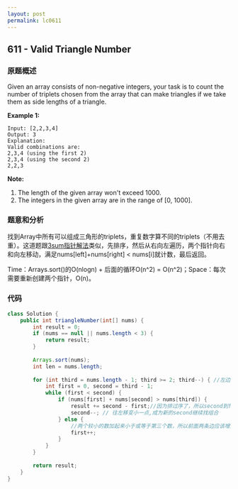 ```yaml
---
layout: post
permalink: lc0611
---
```


## 611 - Valid Triangle Number

### 原题概述

Given an array consists of non-negative integers, your task is to count the number of triplets chosen from the array that can make triangles if we take them as side lengths of a triangle.

**Example 1:**  


```text
Input: [2,2,3,4]
Output: 3
Explanation:
Valid combinations are: 
2,3,4 (using the first 2)
2,3,4 (using the second 2)
2,2,3
```

**Note:**  


1. The length of the given array won't exceed 1000.
2. The integers in the given array are in the range of \[0, 1000\].

### 题意和分析

找到Array中所有可以组成三角形的triplets，重复数字算不同的triplets（不用去重）。这道题跟[3sum指针解法](https://guilindev.gitbook.io/interview/leetcode/ji-chu-shu-ju-jie-gou-zai-suan-fa-zhong-de-ying-yong/array/ksum)类似，先排序，然后从右向左遍历，两个指针向右和向左移动，满足nums\[left\]+nums\[right\] &lt; nums\[i\]就计数，最后返回。

Time：Arrays.sort\(\)的O\(nlogn\) + 后面的循环O\(n^2\) = O\(n^2\)；Space：每次需要重新创建两个指针，O\(n\)。

### 代码

```java
class Solution {
    public int triangleNumber(int[] nums) {
        int result = 0;
        if (nums == null || nums.length < 3) {
            return result;
        }
        
        Arrays.sort(nums);
        int len = nums.length;
        
        for (int third = nums.length - 1; third >= 2; third--) { //左边留两个位置
            int first = 0, second = third - 1;
            while (first < second) {
                if (nums[first] + nums[second] > nums[third]) {
                    result += second - first;//因为排过序了，所以second到first中间的数字都可以和first组成三角形
                    second--; // 往左移变小一点,成为新的second继续找组合
                } else {
                    //两个较小的数加起来小于或等于第三个数，所以前面两条边应该增大，左边的指针右移
                    first++;
                }
            }
        }
        
        return result;
    }
}
```
